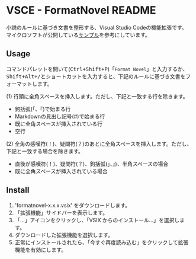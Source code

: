 VSCE - FormatNovel README
=========================

小説のルールに基づき文書を整形する、Visual Studio Codeの機能拡張です。  
マイクロソフトが公開している[サンプル](https://github.com/Microsoft/vscode-extension-samples)を参考にしています。

## Usage

コマンドパレットを開いて(<kbd><kbd>Ctrl</kbd>+<kbd>Shift</kbd>+<kbd>P</kbd></kbd>)「`Format Novel`」と入力するか、  
<kbd><kbd>Shift</kbd>+<kbd>Alt</kbd>+<kbd>/</kbd></kbd>とショートカットを入力すると、下記のルールに基づき文書をフォーマットします。

(1) 行頭に全角スペースを挿入します。ただし、下記と一致する行を除きます。

* 鉤括弧(「、『)で始まる行
* Markdownの見出し記号(#)で始まる行
* 既に全角スペースが挿入されている行
* 空行

(2) 全角の感嘆符(！)、疑問符(？)のあとに全角スペースを挿入します。ただし、下記と一致する場合を除きます。

* 直後が感嘆符(！)、疑問符(？)、鉤括弧(」、』)、半角スペースの場合
* 既に全角スペースが挿入されている場合

## Install

1. 'formatnovel-x.x.x.vsix' をダウンロードします。
1. 「拡張機能」サイドバーを表示します。
1. 「…」アイコンをクリックし、「VSIX からのインストール…」を選択します。
1. ダウンロードした拡張機能を選択します。
1. 正常にインストールされたら、「今すぐ再度読み込む」をクリックして拡張機能を有効にします。
